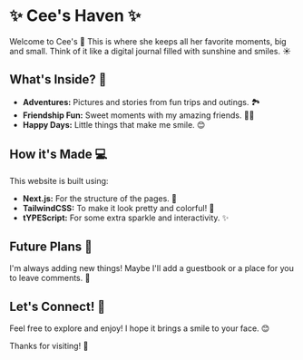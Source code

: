 # ✨ Cee's Haven ✨

Welcome to Cee's 💖 This is where she keeps all her favorite moments, big and small. Think of it like a digital journal filled with sunshine and smiles. ☀️

## What's Inside? 📖

* **Adventures:** Pictures and stories from fun trips and outings. 🏞️
* **Friendship Fun:** Sweet moments with my amazing friends. 👯‍♀️
* **Happy Days:** Little things that make me smile. 😊

## How it's Made 💻

This website is built using:

* **Next.js:** For the structure of the pages. 🧱
* **TailwindCSS:** To make it look pretty and colorful! 🌈
* **tYPEScript:** For some extra sparkle and interactivity. ✨

## Future Plans 🚀

I'm always adding new things! Maybe I'll add a guestbook or a place for you to leave comments. 📝

## Let's Connect! 💌

Feel free to explore and enjoy! I hope it brings a smile to your face. 😊

Thanks for visiting! 🌸
